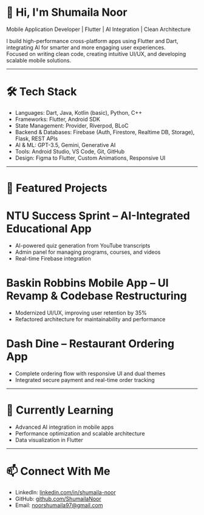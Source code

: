 # 👋 Hi, I'm Shumaila Noor

Mobile Application Developer | Flutter | AI Integration | Clean Architecture  

I build high-performance cross-platform apps using Flutter and Dart, integrating AI for smarter and more engaging user experiences.  
Focused on writing clean code, creating intuitive UI/UX, and developing scalable mobile solutions.  

---

# 🛠 Tech Stack
- Languages: Dart, Java, Kotlin (basic), Python, C++
- Frameworks: Flutter, Android SDK
- State Management: Provider, Riverpod, BLoC
- Backend & Databases: Firebase (Auth, Firestore, Realtime DB, Storage), Flask, REST APIs
- AI & ML: GPT-3.5, Gemini, Generative AI
- Tools: Android Studio, VS Code, Git, GitHub
- Design: Figma to Flutter, Custom Animations, Responsive UI

---

# 📌 Featured Projects
#  NTU Success Sprint – AI-Integrated Educational App
- AI-powered quiz generation from YouTube transcripts
- Admin panel for managing programs, courses, and videos
- Real-time Firebase integration

#   Baskin Robbins Mobile App – UI Revamp & Codebase Restructuring
- Modernized UI/UX, improving user retention by 35%
- Refactored architecture for maintainability and performance

#   Dash Dine – Restaurant Ordering App
- Complete ordering flow with responsive UI and dual themes
- Integrated secure payment and real-time order tracking

---

# 🌱 Currently Learning
- Advanced AI integration in mobile apps
- Performance optimization and scalable architecture
- Data visualization in Flutter

---

# 📫 Connect With Me
- LinkedIn: [linkedin.com/in/shumaila-noor](https://www.linkedin.com/in/shumaila-noor)
- GitHub: [github.com/ShumailaNoor](https://github.com/ShumailaNoor)
- Email: noorshumaila97@gmail.com
